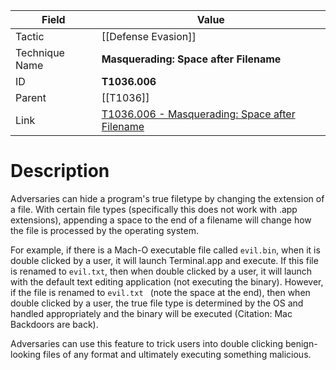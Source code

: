 
|Field|Value|
|---|---|
|Tactic|[[Defense Evasion]]|
|Technique Name|**Masquerading: Space after Filename**|
|ID|**T1036.006**|
|Parent|[[T1036]]|
|Link|[T1036.006 - Masquerading: Space after Filename](https://attack.mitre.org/techniques/T1036/006)|

# Description

Adversaries can hide a program's true filetype by changing the extension of a file. With certain file types (specifically this does not work with .app extensions), appending a space to the end of a filename will change how the file is processed by the operating system.

For example, if there is a Mach-O executable file called <code>evil.bin</code>, when it is double clicked by a user, it will launch Terminal.app and execute. If this file is renamed to <code>evil.txt</code>, then when double clicked by a user, it will launch with the default text editing application (not executing the binary). However, if the file is renamed to <code>evil.txt </code> (note the space at the end), then when double clicked by a user, the true file type is determined by the OS and handled appropriately and the binary will be executed (Citation: Mac Backdoors are back).

Adversaries can use this feature to trick users into double clicking benign-looking files of any format and ultimately executing something malicious.